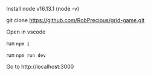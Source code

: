 Install node v16.13.1 (node -v)

git clone https://github.com/RobPrecious/grid-game.git

Open in vscode

run ``` npm i ```

run ``` npm run dev ```

Go to http://localhost:3000
